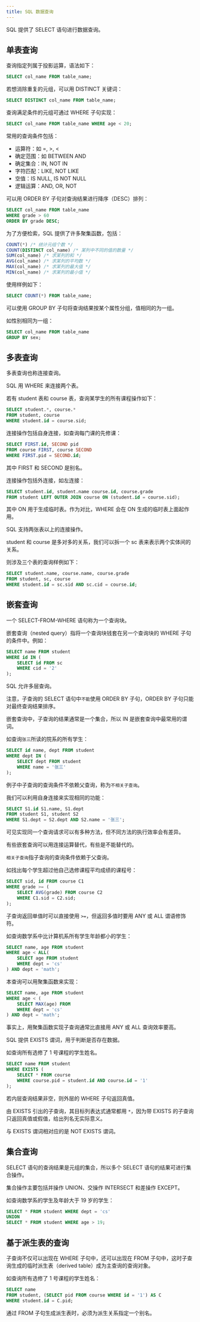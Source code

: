 ```yaml
---
title: SQL 数据查询
---
```


SQL 提供了 SELECT 语句进行数据查询。

## 单表查询

查询指定列属于投影运算，语法如下：

```sql
SELECT col_name FROM table_name; 
```

若想消除重复的元组，可以用 DISTINCT 关键词：

```sql
SELECT DISTINCT col_name FROM table_name;
```

查询满足条件的元组可通过 WHERE 子句实现：

```sql
SELECT col_name FROM table_name WHERE age < 20;
```

常用的查询条件包括：

- 运算符：如 =, >, <
- 确定范围：如 BETWEEN AND
- 确定集合：IN, NOT IN
- 字符匹配：LIKE, NOT LIKE
- 空值：IS NULL, IS NOT NULL
- 逻辑运算：AND, OR, NOT

可以用 ORDER BY 子句对查询结果进行降序（DESC）排列：

```sql
SELECT col_name FROM table_name
WHERE grade > 60
ORDER BY grade DESC;
```

为了方便检索，SQL 提供了许多聚集函数，包括：

```sql
COUNT(*) /* 统计元组个数 */
COUNT(DISTINCT col_name) /* 某列中不同的值的数量 */
SUM(col_name) /* 求某列的和 */
AVG(col_name) /* 求某列的平均数 */
MAX(col_name) /* 求某列的最大值 */
MIN(col_name) /* 求某列的最小值 */
```

使用样例如下：

```sql
SELECT COUNT(*) FROM table_name;
```

可以使用 GROUP BY 子句将查询结果按某个属性分组，值相同的为一组。

如性别相同为一组：

```sql
SELECT col_name FROM table_name
GROUP BY sex;
```

## 多表查询

多表查询也称连接查询。

SQL 用 WHERE 来连接两个表。

若有 student 表和 course 表，查询某学生的所有课程操作如下：

```sql
SELECT student.*, course.*
FROM student, course
WHERE student.id = course.sid;
```

连接操作包括自身连接，如查询每门课的先修课：

```sql
SELECT FIRST.id, SECOND pid
FROM course FIRST, course SECOND
WHERE FIRST.pid = SECOND.id;
```

其中 FIRST 和 SECOND 是别名。

连接操作包括外连接，如左连接：

```sql
SELECT student.id, student.name course.id, course.grade
FROM student LEFT OUTER JOIN course ON (student.id = course.sid);
```

其中 ON 用于生成临时表。作为对比，WHERE 会在 ON 生成的临时表上面起作用。

SQL 支持两张表以上的连接操作。

student 和 course 是多对多的关系，我们可以拆一个 sc 表来表示两个实体间的关系。

则涉及三个表的查询样例如下：

```sql
SELECT student.name, course.name, course.grade
FROM student, sc, course
WHERE student.id = sc.sid AND sc.cid = course.id;
```

## 嵌套查询

一个 SELECT-FROM-WHERE 语句称为一个查询块。

嵌套查询（nested query）指将一个查询块钱套在另一个查询块的 WHERE 子句的条件中。例如：

```sql
SELECT name FROM student
WHERE id IN (
    SELECT id FROM sc 
    WHERE cid = '2'
);
```

SQL 允许多层查询。

注意，子查询的 SELECT 语句中`不能`使用 ORDER BY 子句，ORDER BY 子句只能对最终查询结果排序。

嵌套查询中，子查询的结果通常是一个集合，所以 IN 是嵌套查询中最常用的谓词。

如查询`张三`所读的院系的所有学生：

```sql
SELECT id name, dept FROM student
WHERE dept IN (
    SELECT dept FROM student
    WHERE name = '张三'
);
```

例子中子查询的查询条件不依赖父查询，称为`不相关子查询`。

我们可以利用自身连接来实现相同的功能：

```sql
SELECT S1.id S1.name, S1.dept
FROM student S1, student S2
WHERE S1.dept = S2.dept AND S2.name = '张三';
```

可见实现同一个查询请求可以有多种方法，但不同方法的执行效率会有差异。

有些嵌套查询可以用连接运算替代，有些是不能替代的。

`相关子查询`指子查询的查询条件依赖于父查询。

如找出每个学生超过他自己选修课程平均成绩的课程号：

```sql
SELECT sid, id FROM course C1
WHERE grade >= (
    SELECT AVG(grade) FROM course C2
    WHERE C1.sid = C2.sid;
);
```

子查询返回单值时可以直接使用 `>=`，但返回多值时要用 ANY 或 ALL 谓语修饰符。

如查询数学系中比计算机系所有学生年龄都小的学生：

```sql
SELECT name, age FROM student
WHERE age < ALL(
    SELECT age FROM student
    WHERE dept = 'cs'
) AND dept = 'math';
```

本查询可以用聚集函数来实现：

```sql
SELECT name, age FROM student
WHERE age < (
    SELECT MAX(age) FROM
    WHERE dept = 'cs'
) AND dept = 'math';
```

事实上，用聚集函数实现子查询通常比直接用 ANY 或 ALL 查询效率要高。

SQL 提供 EXISTS 谓词，用于判断是否存在数据。

如查询所有选修了 1 号课程的学生姓名。

```sql
SELECT name FROM student
WHERE EXISTS (
    SELECT * FROM course
    WHERE course.pid = student.id AND course.id = '1'
);
```

若内层查询结果非空，则外层的 WHERE 子句返回真值。

由 EXISTS 引出的子查询，其目标列表达式通常都用 `*`，因为带 EXISTS 的子查询只返回真值或假值，给出列名无实际意义。

与 EXISTS 谓词相对应的是 NOT EXISTS 谓词。

## 集合查询

SELECT 语句的查询结果是元组的集合，所以多个 SELECT 语句的结果可进行集合操作。

集合操作主要包括并操作 UNION、交操作 INTERSECT 和差操作 EXCEPT。

如查询数学系的学生及年龄大于 19 岁的学生：

```sql
SELECT * FROM student WHERE dept = 'cs'
UNION
SELECT * FROM student WHERE age > 19;
```

## 基于派生表的查询

子查询不仅可以出现在 WHERE 子句中，还可以出现在 FROM 子句中，这时子查询生成的临时派生表（derived table）成为主查询的查询对象。

如查询所有选修了 1 号课程的学生姓名：

```sql
SELECT name
FROM student, (SELECT pid FROM course WHERE id = '1') AS C
WHERE student.id = C.pid;
```

通过 FROM 子句生成派生表时，必须为派生关系指定一个别名。

